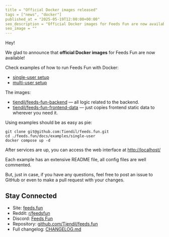 ```yaml
---
title = "Official Docker images released"
tags = ["news", "docker"]
published_at = "2025-05-19T12:00:00+00:00"
seo_description = "Official Docker images for Feeds Fun are now available."
seo_image = ""
---
```


Hey!

We glad to announce that **official Docker images** for Feeds Fun are now available!

Check examples of how to run Feeds Fun with Docker:

- [single-user setup](https://github.com/Tiendil/feeds.fun/tree/main/docs/examples/single-user)
- [multi-user setup](https://github.com/Tiendil/feeds.fun/tree/main/docs/examples/multi-user)

The images:

- [tiendil/feeds-fun-backend](https://hub.docker.com/r/tiendil/feeds-fun-backend) — all logic related to the backend.
- [tiendil/feeds-fun-frontend-data](https://hub.docker.com/r/tiendil/feeds-fun-frontend-data) — just copies frontend static data to wherever you need it.

Using examples should be as easy as pie:

```
git clone git@github.com:Tiendil/feeds.fun.git
cd ./feeds.fun/docs/examples/single-user
docker compose up -d
```

After services are up, you can access the web interface at [http://localhost/](http://localhost/)

Each example has an extensive README file, all config files are well commented.

But, just in case, if you have any questions, feel free to post an issue to GitHub or even to make a pull request with your changes.

## Stay Connected

- Site: [feeds.fun](https://feeds.fun/)
- Reddit: [r/feedsfun](https://www.reddit.com/r/feedsfun/)
- Discord: [Feeds Fun](https://discord.com/invite/C5RVusHQXy)
- Repository: [github.com/Tiendil/feeds.fun](https://github.com/Tiendil/feeds.fun)
- Full changelog: [CHANGELOG.md](https://github.com/Tiendil/feeds.fun/blob/main/CHANGELOG.md)
